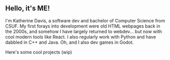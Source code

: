 ## Hello, it's ME!

I'm Katherine Davis, a software dev and bachelor of Computer Science from CSUF. My first forays into development were old HTML webpages back in the 2000s, and somehow I have largely returned to webdev... but now with cool modern tools like React. I also regularly work with Python and have dabbled in C++ and Java. Oh, and I also dev games in Godot.

Here's some cool projects (wip)


